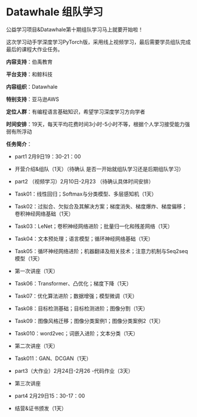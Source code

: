 ﻿# Datawhale 组队学习

公益学习项目&Datawhale第十期组队学习马上就要开始啦！

这次学习动手学深度学习PyTorch版，采用线上视频学习，最后需要学员组队完成最后的课程大作业任务。



**内容支持**：伯禹教育 

**平台支持**：和鲸科技

**内容组织**：Datawhale

**特别支持**：亚马逊AWS

**定位人群**：有编程语言基础知识，希望学习深度学习方向学者

**时间安排**：19天，每天平均花费时间3小时-5小时不等，根据个人学习接受能力强弱有所浮动


**任务简介**：
- part1 2月9日19：30-21：00
- 开营介绍&组队（1天）（待确认 是否一开始就组队学习还是后期组队学习）

- part2 （视频学习）2月10日-2月23
（待确认具体时间安排）

- Task01：线性回归；Softmax与分类模型、多层感知机（1天）
- Task02：过拟合、欠拟合及其解决方案；梯度消失、梯度爆炸、梯度偏移；卷积神经网络基础（1天）
- Task03：LeNet；卷积神经网络进阶；批量归一化和残差网络（1天）
- Task04：文本预处理；语言模型；循环神经网络基础（1天）
- Task05：循环神经网络进阶；机器翻译及相关技术；注意力机制与Seq2seq模型（1天）
- 第一次讲座（1天）
- Task06：Transformer、凸优化；梯度下降（1天）
- Task07：优化算法进阶；数据增强；模型微调（1天）
- Task08：目标检测基础；目标检测进阶；图像分割（1天）
- Task09：图像风格迁移；图像分类案例1；图像分类案例2（1天）
- Task010：word2vec；词嵌入进阶；文本分类（1天）
- 第二次讲座（1天）
- Task011：GAN、DCGAN（1天）

- part3（大作业）2月24日-2月26
-代码作业（3天）
- 第三次讲座

- part4 2月29日15：30-17：00
- 结营&证书颁发（1天）







